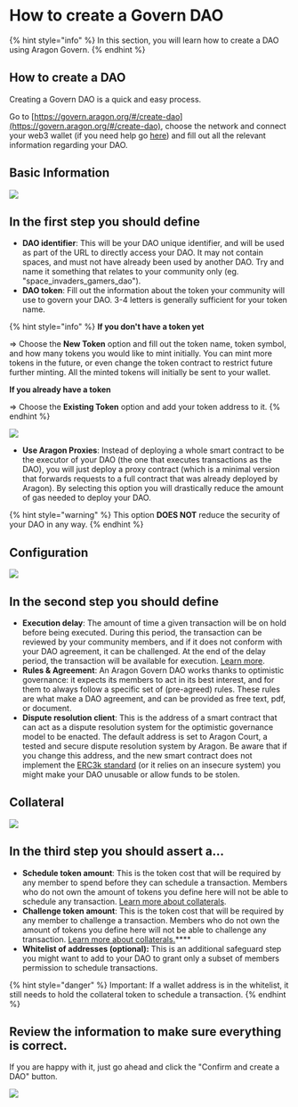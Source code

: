 # How to create a Govern DAO

{% hint style="info" %}
In this section, you will learn how to create a DAO using Aragon Govern.
{% endhint %}

## How to create a DAO

Creating a Govern DAO is a quick and easy process.

Go to [https://govern.aragon.org/#/create-dao](https://govern.aragon.org/#/create-dao), choose the network and connect your web3 wallet (if you need help go [here](../set-up-metamask/)) and fill out all the relevant information regarding your DAO.

## Basic Information

![](https://d33v4339jhl8k0.cloudfront.net/docs/assets/5c98a4fe0428633d2cf3fcf7/images/61155889b55c2b04bf6ddda0/file-jQxSjLKpa8.png)

## In the first step you should define

* **DAO identifier**: This will be your DAO unique identifier, and will be used as part of the URL to directly access your DAO. It may not contain spaces, and must not have already been used by another DAO. Try and name it something that relates to your community only (eg. "space\_invaders\_gamers\_dao").
* **DAO token**: Fill out the information about the token your community will use to govern your DAO. 3-4 letters is generally sufficient for your token name.

{% hint style="info" %}
**If you don't have a token yet**

\=> Choose the **New Token** option and fill out the token name, token symbol, and how many tokens you would like to mint initially. You can mint more tokens in the future, or even change the token contract to restrict future further minting. All the minted tokens will initially be sent to your wallet.

**If you already have a token**

\=> Choose the **Existing Token** option and add your token address to it.
{% endhint %}

![](https://d33v4339jhl8k0.cloudfront.net/docs/assets/5c98a4fe0428633d2cf3fcf7/images/61155a2d21ef206e5592aff7/file-6re43pNq8c.png)

* **Use Aragon Proxies**: Instead of deploying a whole smart contract to be the executor of your DAO (the one that executes transactions as the DAO), you will just deploy a proxy contract (which is a minimal version that forwards requests to a full contract that was already deployed by Aragon). By selecting this option you will drastically reduce the amount of gas needed to deploy your DAO.

{% hint style="warning" %}
This option **DOES NOT** reduce the security of your DAO in any way.
{% endhint %}

## Configuration

![](https://d33v4339jhl8k0.cloudfront.net/docs/assets/5c98a4fe0428633d2cf3fcf7/images/6115589a6ffe270af2a9855f/file-jLdUKuX5Ov.png)

## In the second step you should define

* **Execution delay**: The amount of time a given transaction will be on hold before being executed. During this period, the transaction can be reviewed by your community members, and if it does not conform with your DAO agreement, it can be challenged. At the end of the delay period, the transaction will be available for execution. [Learn more](why-do-transactions-require-a-delay-period-in-order-to-be-executed.md).
* **Rules & Agreement**: An Aragon Govern DAO works thanks to optimistic governance: it expects its members to act in its best interest, and for them to always follow a specific set of (pre-agreed) rules. These rules are what make a DAO agreement, and can be provided as free text, pdf, or document.
* **Dispute resolution client**: This is the address of a smart contract that can act as a dispute resolution system for the optimistic governance model to be enacted. The default address is set to Aragon Court, a tested and secure dispute resolution system by Aragon. Be aware that if you change this address, and the new smart contract does not implement the [ERC3k standard](https://eips.ethereum.org/EIPS/eip-3000) (or it relies on an insecure system) you might make your DAO unusable or allow funds to be stolen.

## Collateral

![](https://d33v4339jhl8k0.cloudfront.net/docs/assets/5c98a4fe0428633d2cf3fcf7/images/611558bd64a230081ba1eaec/file-dYJrDvkzgq.png)

## In the third step you should assert a...

* **Schedule token amount**: This is the token cost that will be required by any member to spend before they can schedule a transaction. Members who do not own the amount of tokens you define here will not be able to schedule any transaction. [Learn more about collaterals](understanding-collaterals-in-aragon-govern.md).
* **Challenge token amount**: This is the token cost that will be required by any member to challenge a transaction. Members who do not own the amount of tokens you define here will not be able to challenge any transaction. [Learn more about collaterals.](understanding-collaterals-in-aragon-govern.md)\*\*\*\*
* **Whitelist of addresses (optional):** This is an additional safeguard step you might want to add to your DAO to grant only a subset of members permission to schedule transactions.

{% hint style="danger" %}
Important: If a wallet address is in the whitelist, it still needs to hold the collateral token to schedule a transaction.
{% endhint %}

## Review the information to make sure everything is correct.

If you are happy with it, just go ahead and click the "Confirm and create a DAO" button.

![](https://d33v4339jhl8k0.cloudfront.net/docs/assets/5c98a4fe0428633d2cf3fcf7/images/611559fdb55c2b04bf6dddb3/file-fxIiexUROg.png)
